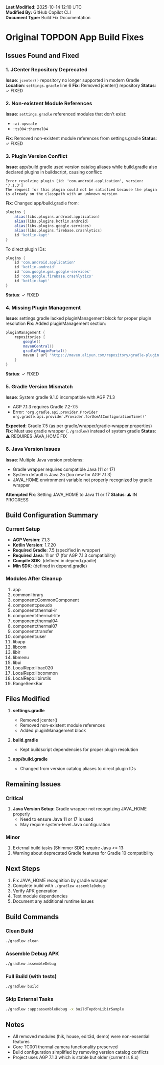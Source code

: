 **Last Modified:** 2025-10-14 12:10 UTC  
**Modified By:** GitHub Copilot CLI  
**Document Type:** Build Fix Documentation

# Original TOPDON App Build Fixes

## Issues Found and Fixed

### 1. JCenter Repository Deprecated

**Issue**: `jcenter()` repository no longer supported in modern Gradle
**Location**: `settings.gradle` line 6
**Fix**: Removed jcenter() repository
**Status**: ✓ FIXED

### 2. Non-existent Module References

**Issue**: `settings.gradle` referenced modules that don't exist:

- `:ai-upscale`
- `:ts004:thermal04`

**Fix**: Removed non-existent module references from settings.gradle
**Status**: ✓ FIXED

### 3. Plugin Version Conflict

**Issue**: app/build.gradle used version catalog aliases while build.gradle also declared plugins in buildscript,
causing conflict:

```
Error resolving plugin [id: 'com.android.application', version: '7.1.3']
The request for this plugin could not be satisfied because the plugin is already on the classpath with an unknown version
```

**Fix**: Changed app/build.gradle from:

```gradle
plugins {
    alias(libs.plugins.android.application)
    alias(libs.plugins.kotlin.android)
    alias(libs.plugins.google.services)
    alias(libs.plugins.firebase.crashlytics)
    id 'kotlin-kapt'
}
```

To direct plugin IDs:

```gradle
plugins {
    id 'com.android.application'
    id 'kotlin-android'
    id 'com.google.gms.google-services'
    id 'com.google.firebase.crashlytics'
    id 'kotlin-kapt'
}
```

**Status**: ✓ FIXED

### 4. Missing Plugin Management

**Issue**: settings.gradle lacked pluginManagement block for proper plugin resolution
**Fix**: Added pluginManagement section:

```gradle
pluginManagement {
    repositories {
        google()
        mavenCentral()
        gradlePluginPortal()
        maven { url 'https://maven.aliyun.com/repository/gradle-plugin' }
    }
}
```

**Status**: ✓ FIXED

### 5. Gradle Version Mismatch

**Issue**: System gradle 9.1.0 incompatible with AGP 7.1.3

- AGP 7.1.3 requires Gradle 7.2-7.5
- Error: `'org.gradle.api.provider.Provider org.gradle.api.provider.Provider.forUseAtConfigurationTime()'`

**Expected**: Gradle 7.5 (as per gradle/wrapper/gradle-wrapper.properties)
**Fix**: Must use gradle wrapper (`./gradlew`) instead of system gradle
**Status**: ⚠️ REQUIRES JAVA_HOME FIX

### 6. Java Version Issues

**Issue**: Multiple Java version problems:

- Gradle wrapper requires compatible Java (11 or 17)
- System default is Java 25 (too new for AGP 7.1.3)
- JAVA_HOME environment variable not properly recognized by gradle wrapper

**Attempted Fix**: Setting JAVA_HOME to Java 11 or 17
**Status**: ⚠️ IN PROGRESS

## Build Configuration Summary

### Current Setup

- **AGP Version**: 7.1.3
- **Kotlin Version**: 1.7.20
- **Required Gradle**: 7.5 (specified in wrapper)
- **Required Java**: 11 or 17 (for AGP 7.1.3 compatibility)
- **Compile SDK**: (defined in depend.gradle)
- **Min SDK**: (defined in depend.gradle)

### Modules After Cleanup

1. app
2. commonlibrary
3. component:CommonComponent
4. component:pseudo
5. component:thermal-ir
6. component:thermal-lite
7. component:thermal04
8. component:thermal07
9. component:transfer
10. component:user
11. libapp
12. libcom
13. libir
14. libmenu
15. libui
16. LocalRepo:libac020
17. LocalRepo:libcommon
18. LocalRepo:libirutils
19. RangeSeekBar

## Files Modified

1. **settings.gradle**
    - Removed jcenter()
    - Removed non-existent module references
    - Added pluginManagement block

2. **build.gradle**
    - Kept buildscript dependencies for proper plugin resolution

3. **app/build.gradle**
    - Changed from version catalog aliases to direct plugin IDs

## Remaining Issues

### Critical

1. **Java Version Setup**: Gradle wrapper not recognizing JAVA_HOME properly
    - Need to ensure Java 11 or 17 is used
    - May require system-level Java configuration

### Minor

1. External build tasks (Shimmer SDK) require Java <= 13
2. Warning about deprecated Gradle features for Gradle 10 compatibility

## Next Steps

1. Fix JAVA_HOME recognition by gradle wrapper
2. Complete build with `./gradlew assembleDebug`
3. Verify APK generation
4. Test module dependencies
5. Document any additional runtime issues

## Build Commands

### Clean Build

```bash
./gradlew clean
```

### Assemble Debug APK

```bash
./gradlew assembleDebug
```

### Full Build (with tests)

```bash
./gradlew build
```

### Skip External Tasks

```bash
./gradlew :app:assembleDebug -x buildTopdonLibirSample
```

## Notes

- All removed modules (hik, house, edit3d, demo) were non-essential features
- Core TC001 thermal camera functionality preserved
- Build configuration simplified by removing version catalog conflicts
- Project uses AGP 7.1.3 which is stable but older (current is 8.x)
